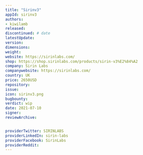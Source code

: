 ```yaml
---
title: "Sirinv3"
appId: sirinv3
authors:
- kiwilamb
released: 
discontinued: # date
latestUpdate:
version:
dimensions: 
weight: 
website: https://sirinlabs.com/
shop: https://shop.sirinlabs.com/products/sirin-v3%E2%84%A2
company: Sirin Labs
companywebsite: https://sirinlabs.com/
country: UK
price: 2650USD
repository: 
issue:
icon: sirinv3.png
bugbounty:
verdict: wip
date: 2021-07-10
signer:
reviewArchive:


providerTwitter: SIRINLABS
providerLinkedIn: sirin-labs
providerFacebook: SirinLabs
providerReddit: 
---
```


